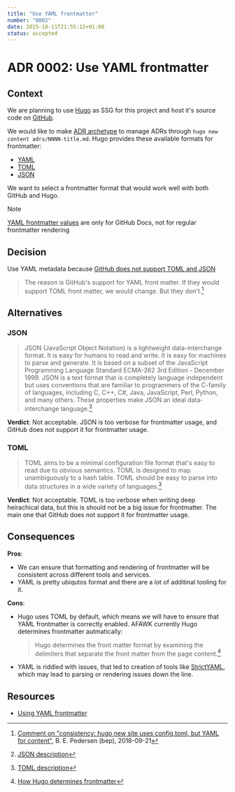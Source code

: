 ```yaml
---
title: "Use YAML frontmatter"
number: "0002"
date: 2025-10-11T21:55:12+01:00
status: accepted
---
```


# ADR 0002: Use YAML frontmatter

## Context

We are planning to use [Hugo](https://gohugo.io/) as SSG for this project and host it's source code on [GitHub](http://github.com).

We would like to make [ADR archetype](https://gohugo.io/content-management/archetypes/) to manage ADRs through `hugo new content adrs/NNNN-title.md`. Hugo provides these available formats for frontmatter:

- [YAML](https://yaml.org/)
- [TOML](https://toml.io/en/)
- [JSON](https://www.json.org/json-en.html)

We want to select a frontmatter format that would work well with both GitHub and Hugo.

> [!NOTE]
> [YAML frontmatter values](https://docs.github.com/en/contributing/writing-for-github-docs/using-yaml-frontmatter?versionId=free-pro-team%40latest&productId=contributing&restPage=writing-for-github-docs%2Cusing-yaml-frontmatter#yaml-frontmatter-values) are only for GitHub Docs, not for regular frontmatter rendering


## Decision

Use YAML metadata because [GitHub does not support TOML and JSON](https://docs.github.com/en/contributing/writing-for-github-docs/using-yaml-frontmatter)

> The reason is GitHub's support for YAML front matter. If they would support TOML front matter, we would change. But they don't.[^1]

## Alternatives

### JSON

> JSON (JavaScript Object Notation) is a lightweight data-interchange format. It is easy for humans to read and write. It is easy for machines to parse and generate. It is based on a subset of the JavaScript Programming Language Standard ECMA-262 3rd Edition - December 1999. JSON is a text format that is completely language independent but uses conventions that are familiar to programmers of the C-family of languages, including C, C++, C#, Java, JavaScript, Perl, Python, and many others. These properties make JSON an ideal data-interchange language.[^2]

**Verdict**: Not acceptable. JSON is too verbose for frontmatter usage, and GitHub does not support it for frontmatter usage.

### TOML

> TOML aims to be a minimal configuration file format that's easy to read due to obvious semantics. TOML is designed to map unambiguously to a hash table. TOML should be easy to parse into data structures in a wide variety of languages.[^3]

**Verdict**: Not acceptable. TOML is too verbose when writing deep heirachical data, but this is should not be a big issue for frontmatter. The main one that GitHub does not support it for frontmatter usage.

## Consequences

**Pros**:

- We can ensure that formatting and rendering of frontmatter will be consistent across different tools and services.
- YAML is pretty ubiqutos format and there are a lot of additinal tooling for it.

**Cons**:

- Hugo uses TOML by default, which means we will have to ensure that YAML frontmatter is correctly enabled. AFAWK currently Hugo determines frontmatter autmatically:
    > Hugo determines the front matter format by examining the delimiters that separate the front matter from the page content.[^4]
- YAML is riddled with issues, that led to creation of tools like [StrictYAML](https://github.com/crdoconnor/strictyaml), which may lead to parsing or rendering issues down the line.

## Resources

- [Using YAML frontmatter](https://docs.github.com/en/contributing/writing-for-github-docs/using-yaml-frontmatter)

[^1]: [Comment on "consistency: hugo new site uses config.toml, but YAML for content"](https://github.com/gohugoio/hugo/issues/5241#issuecomment-423469803), B. E. Pedersen (bep), 2018-09-21
[^2]: [JSON description](https://www.json.org/json-en.html#:~:text=JSON%20%28JavaScript%20Object%20Notation%29)
[^3]: [TOML description](https://toml.io/en/#:~:text=TOML%20aims%20to%20be%20a%20minimal)
[^4]: [How Hugo determines frontmatter](https://gohugo.io/content-management/front-matter/#:~:text=Hugo%20determines%20the%20front%20matter%20format)

